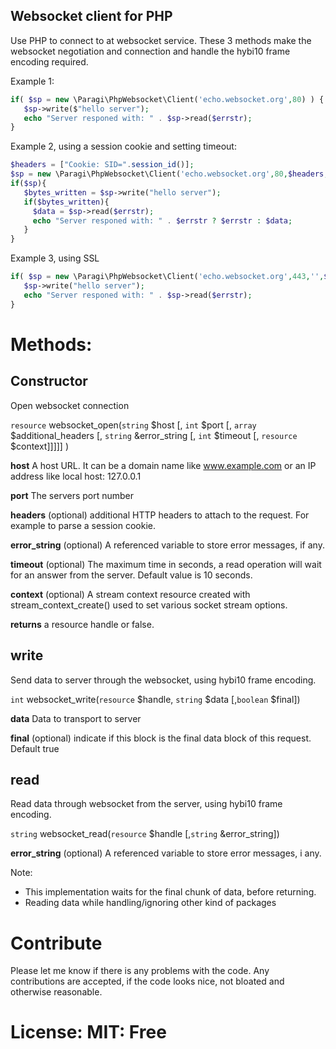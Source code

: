 ## Websocket client for PHP

Use PHP to connect to at websocket service.
These 3 methods make the websocket negotiation and connection and handle the hybi10 frame encoding required.

Example 1:
```php
if( $sp = new \Paragi\PhpWebsocket\Client('echo.websocket.org',80) ) {
   $sp->write($"hello server");
   echo "Server responed with: " . $sp->read($errstr);
}
```


Example 2, using a session cookie and setting timeout:
```php
$headers = ["Cookie: SID=".session_id()];
$sp = new \Paragi\PhpWebsocket\Client('echo.websocket.org',80,$headers,$errstr,16);
if($sp){
   $bytes_written = $sp->write("hello server");
   if($bytes_written){
     $data = $sp->read($errstr);
     echo "Server responed with: " . $errstr ? $errstr : $data;
   }
}
```

Example 3, using SSL
```php
if( $sp = new \Paragi\PhpWebsocket\Client('echo.websocket.org',443,'',$errstr, 10,true) ) {
   $sp->write("hello server");
   echo "Server responed with: " . $sp->read($errstr);
}
```

# Methods:

## Constructor

Open websocket connection

`resource` websocket_open(`string` $host [, `int` $port [, `array` $additional_headers [, `string` &error_string [, `int` $timeout [, `resource` $context]]]]] )

**host** A host URL. It can be a domain name like www.example.com or an IP address like local host: 127.0.0.1

**port**  The servers port number

**headers** (optional) additional HTTP headers to attach to the request. For example to parse a session cookie.

**error_string** (optional) A referenced variable to store error messages, if any.

**timeout** (optional) The maximum time in seconds, a read operation will wait for an answer from the server. Default value is 10 seconds.

**context** (optional) A stream context resource created with stream_context_create() used to set various socket stream options.

**returns** a resource handle or false.


## write

Send data to server through the websocket, using hybi10 frame encoding.

`int` websocket_write(`resource` $handle, `string` $data [,`boolean` $final])

**data** Data to transport to server

**final** (optional) indicate if this block is the final data block of this request. Default true  

## read

Read data through websocket from the server, using hybi10 frame encoding.

`string` websocket_read(`resource` $handle [,`string` &error_string])

**error_string** (optional) A referenced variable to store error messages, i any.

Note:
- This implementation waits for the final chunk of data, before returning.
- Reading data while handling/ignoring other kind of packages


# Contribute

Please let me know if there is any problems with the code.
Any contributions are accepted, if the code looks nice, not bloated and otherwise reasonable.

# License: MIT: Free
